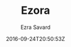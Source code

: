 ---
title: "Ezora"
github: https://github.com/ezrasavard/ezora-jekyll-theme
demo: https://ezrasavard.com/
author: Ezra Savard

ssg:
  - Jekyll
cms:
  - No Cms
date: 2016-09-24T20:50:53Z
github_branch: master
stale: true
---